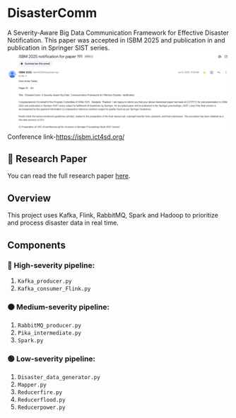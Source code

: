 # DisasterComm

A Severity-Aware Big Data Communication Framework for Effective Disaster Notification. This paper was accepted in ISBM 2025 and publication in and publication in Springer SIST series.
![Acceptance Email](acceptance_email.PNG) 
Conference link-https://isbm.ict4sd.org/
## 📄 Research Paper
You can read the full research paper [here](DisasterComm%20-%20A%20Severity-Aware%20Big%20Data%20Communication%20Framework%20for%20Effective%20Disaster%20Notification%20(1).pdf).


## Overview
This project uses  Kafka, Flink, RabbitMQ, Spark and Hadoop to prioritize and process disaster data in real time.

## Components

### 🔴 High-severity pipeline:
1. `Kafka_producer.py`  
2. `Kafka_consumer_Flink.py`

### 🟠 Medium-severity pipeline:
1. `RabbitMQ_producer.py`  
2. `Pika_intermediate.py`  
3. `Spark.py`

### 🟢 Low-severity pipeline:
1. `Disaster_data_generator.py`  
2. `Mapper.py`  
3. `Reducerfire.py`  
4. `Reducerflood.py`  
5. `Reducerpower.py`

